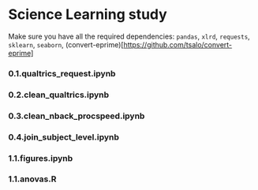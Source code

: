 # Science Learning study

Make sure you have all the required dependencies: `pandas`, `xlrd`, `requests`, `sklearn`, `seaborn`, (convert-eprime)[https://github.com/tsalo/convert-eprime]

### 0.1.qualtrics_request.ipynb

### 0.2.clean_qualtrics.ipynb

### 0.3.clean_nback_procspeed.ipynb

### 0.4.join_subject_level.ipynb

### 1.1.figures.ipynb

### 1.1.anovas.R
